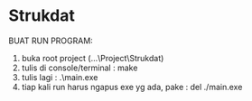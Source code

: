 # Strukdat

BUAT RUN PROGRAM:

1. buka root project (...\Project\Strukdat)
2. tulis di console/terminal : make
3. tulis lagi : .\main.exe
4. tiap kali run harus ngapus exe yg ada, pake : del ./main.exe
